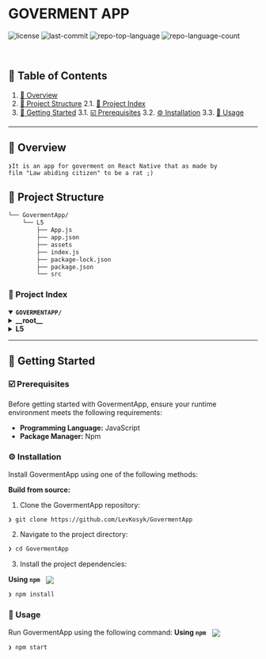 <div align="left" style="position: relative;">
<h1>GOVERMENT APP</h1>
<p align="left">
</p>
<p align="left">
	<img src="https://img.shields.io/github/license/LevKosyk/GovermentApp?style=default&logo=opensourceinitiative&logoColor=white&color=a0d1e2" alt="license">
	<img src="https://img.shields.io/github/last-commit/LevKosyk/GovermentApp?style=default&logo=git&logoColor=white&color=a0d1e2" alt="last-commit">
	<img src="https://img.shields.io/github/languages/top/LevKosyk/GovermentApp?style=default&color=a0d1e2" alt="repo-top-language">
	<img src="https://img.shields.io/github/languages/count/LevKosyk/GovermentApp?style=default&color=a0d1e2" alt="repo-language-count">
</p>
<p align="left"><!-- default option, no dependency badges. -->
</p>
<p align="left">
	<!-- default option, no dependency badges. -->
</p>
</div>
<br clear="right">

## 🔗 Table of Contents

1. [📍 Overview](#-overview)
2. [📁 Project Structure](#-project-structure)
   2.1. [📂 Project Index](#-project-index)
3. [🚀 Getting Started](#-getting-started)
  3.1. [☑️ Prerequisites](#-prerequisites)
  3.2. [⚙️ Installation](#-installation)
  3.3. [🤖 Usage](#🤖-usage)
---

## 📍 Overview

<code>❯It is an app for goverment on React Native that as made by film "Law abiding citizen" to be a rat ;)</code>

## 📁 Project Structure

```sh
└── GovermentApp/
    └── L5
        ├── App.js
        ├── app.json
        ├── assets
        ├── index.js
        ├── package-lock.json
        ├── package.json
        └── src
```


### 📂 Project Index
<details open>
	<summary><b><code>GOVERMENTAPP/</code></b></summary>
	<details> <!-- __root__ Submodule -->
		<summary><b>__root__</b></summary>
		<blockquote>
			<table>
			</table>
		</blockquote>
	</details>
	<details> <!-- L5 Submodule -->
		<summary><b>L5</b></summary>
		<blockquote>
			<table>
			<tr>
				<td><b><a href='https://github.com/LevKosyk/GovermentApp/blob/master/L5/package-lock.json'>package-lock.json</a></b></td>
				<td><code>❯ REPLACE-ME</code></td>
			</tr>
			<tr>
				<td><b><a href='https://github.com/LevKosyk/GovermentApp/blob/master/L5/app.json'>app.json</a></b></td>
				<td><code>❯ REPLACE-ME</code></td>
			</tr>
			<tr>
				<td><b><a href='https://github.com/LevKosyk/GovermentApp/blob/master/L5/App.js'>App.js</a></b></td>
				<td><code>❯ REPLACE-ME</code></td>
			</tr>
			<tr>
				<td><b><a href='https://github.com/LevKosyk/GovermentApp/blob/master/L5/index.js'>index.js</a></b></td>
				<td><code>❯ REPLACE-ME</code></td>
			</tr>
			<tr>
				<td><b><a href='https://github.com/LevKosyk/GovermentApp/blob/master/L5/package.json'>package.json</a></b></td>
				<td><code>❯ REPLACE-ME</code></td>
			</tr>
			</table>
			<details>
				<summary><b>src</b></summary>
				<blockquote>
					<details>
						<summary><b>components</b></summary>
						<blockquote>
							<details>
								<summary><b>Provider</b></summary>
								<blockquote>
									<table>
									<tr>
										<td><b><a href='https://github.com/LevKosyk/GovermentApp/blob/master/L5/src/components/Provider/AppContextProvider.js'>AppContextProvider.js</a></b></td>
										<td><code>❯ REPLACE-ME</code></td>
									</tr>
									</table>
								</blockquote>
							</details>
							<details>
								<summary><b>Theme</b></summary>
								<blockquote>
									<table>
									<tr>
										<td><b><a href='https://github.com/LevKosyk/GovermentApp/blob/master/L5/src/components/Theme/Themes.js'>Themes.js</a></b></td>
										<td><code>❯ REPLACE-ME</code></td>
									</tr>
									</table>
								</blockquote>
							</details>
							<details>
								<summary><b>AditionalComponents</b></summary>
								<blockquote>
									<table>
									<tr>
										<td><b><a href='https://github.com/LevKosyk/GovermentApp/blob/master/L5/src/components/AditionalComponents/DropDownList.js'>DropDownList.js</a></b></td>
										<td><code>❯ REPLACE-ME</code></td>
									</tr>
									<tr>
										<td><b><a href='https://github.com/LevKosyk/GovermentApp/blob/master/L5/src/components/AditionalComponents/Loader.js'>Loader.js</a></b></td>
										<td><code>❯ REPLACE-ME</code></td>
									</tr>
									</table>
								</blockquote>
							</details>
							<details>
								<summary><b>Screens</b></summary>
								<blockquote>
									<table>
									<tr>
										<td><b><a href='https://github.com/LevKosyk/GovermentApp/blob/master/L5/src/components/Screens/MainScreen.js'>MainScreen.js</a></b></td>
										<td><code>❯ REPLACE-ME</code></td>
									</tr>
									<tr>
										<td><b><a href='https://github.com/LevKosyk/GovermentApp/blob/master/L5/src/components/Screens/CameraScreen.js'>CameraScreen.js</a></b></td>
										<td><code>❯ REPLACE-ME</code></td>
									</tr>
									<tr>
										<td><b><a href='https://github.com/LevKosyk/GovermentApp/blob/master/L5/src/components/Screens/RegisterScreen.js'>RegisterScreen.js</a></b></td>
										<td><code>❯ REPLACE-ME</code></td>
									</tr>
									<tr>
										<td><b><a href='https://github.com/LevKosyk/GovermentApp/blob/master/L5/src/components/Screens/DayDetailsScreen.js'>DayDetailsScreen.js</a></b></td>
										<td><code>❯ REPLACE-ME</code></td>
									</tr>
									<tr>
										<td><b><a href='https://github.com/LevKosyk/GovermentApp/blob/master/L5/src/components/Screens/CalendarScreen.js'>CalendarScreen.js</a></b></td>
										<td><code>❯ REPLACE-ME</code></td>
									</tr>
									<tr>
										<td><b><a href='https://github.com/LevKosyk/GovermentApp/blob/master/L5/src/components/Screens/LoginScreen.js'>LoginScreen.js</a></b></td>
										<td><code>❯ REPLACE-ME</code></td>
									</tr>
									<tr>
										<td><b><a href='https://github.com/LevKosyk/GovermentApp/blob/master/L5/src/components/Screens/SettingsScreen.js'>SettingsScreen.js</a></b></td>
										<td><code>❯ REPLACE-ME</code></td>
									</tr>
									<tr>
										<td><b><a href='https://github.com/LevKosyk/GovermentApp/blob/master/L5/src/components/Screens/DayComponentsScreen.js'>DayComponentsScreen.js</a></b></td>
										<td><code>❯ REPLACE-ME</code></td>
									</tr>
									</table>
								</blockquote>
							</details>
							<details>
								<summary><b>AditionalyScreens</b></summary>
								<blockquote>
									<table>
									<tr>
										<td><b><a href='https://github.com/LevKosyk/GovermentApp/blob/master/L5/src/components/AditionalyScreens/Header.js'>Header.js</a></b></td>
										<td><code>❯ REPLACE-ME</code></td>
									</tr>
									<tr>
										<td><b><a href='https://github.com/LevKosyk/GovermentApp/blob/master/L5/src/components/AditionalyScreens/Navbar.js'>Navbar.js</a></b></td>
										<td><code>❯ REPLACE-ME</code></td>
									</tr>
									</table>
								</blockquote>
							</details>
						</blockquote>
					</details>
					<details>
						<summary><b>SqlliteDb</b></summary>
						<blockquote>
							<table>
							<tr>
								<td><b><a href='https://github.com/LevKosyk/GovermentApp/blob/master/L5/src/SqlliteDb/database.js'>database.js</a></b></td>
								<td><code>❯ REPLACE-ME</code></td>
							</tr>
							</table>
						</blockquote>
					</details>
					<details>
						<summary><b>service</b></summary>
						<blockquote>
							<table>
							<tr>
								<td><b><a href='https://github.com/LevKosyk/GovermentApp/blob/master/L5/src/service/AppService.js'>AppService.js</a></b></td>
								<td><code>❯ REPLACE-ME</code></td>
							</tr>
							</table>
						</blockquote>
					</details>
					<details>
						<summary><b>enums</b></summary>
						<blockquote>
							<table>
							<tr>
								<td><b><a href='https://github.com/LevKosyk/GovermentApp/blob/master/L5/src/enums/enums.js'>enums.js</a></b></td>
								<td><code>❯ REPLACE-ME</code></td>
							</tr>
							</table>
						</blockquote>
					</details>
				</blockquote>
			</details>
		</blockquote>
	</details>
</details>

---
## 🚀 Getting Started

### ☑️ Prerequisites

Before getting started with GovermentApp, ensure your runtime environment meets the following requirements:

- **Programming Language:** JavaScript
- **Package Manager:** Npm


### ⚙️ Installation

Install GovermentApp using one of the following methods:

**Build from source:**

1. Clone the GovermentApp repository:
```sh
❯ git clone https://github.com/LevKosyk/GovermentApp
```

2. Navigate to the project directory:
```sh
❯ cd GovermentApp
```

3. Install the project dependencies:


**Using `npm`** &nbsp; [<img align="center" src="https://img.shields.io/badge/npm-CB3837.svg?style={badge_style}&logo=npm&logoColor=white" />](https://www.npmjs.com/)

```sh
❯ npm install
```




### 🤖 Usage
Run GovermentApp using the following command:
**Using `npm`** &nbsp; [<img align="center" src="https://img.shields.io/badge/npm-CB3837.svg?style={badge_style}&logo=npm&logoColor=white" />](https://www.npmjs.com/)

```sh
❯ npm start
```

